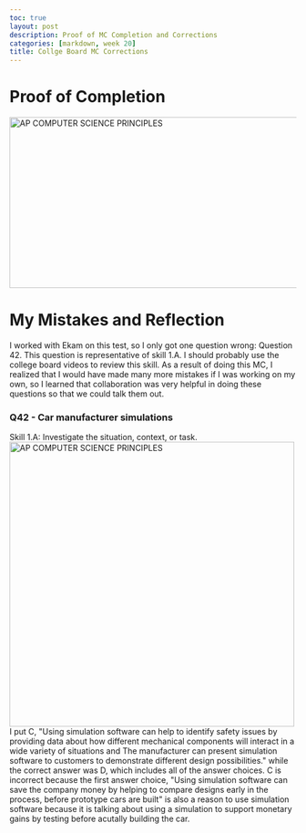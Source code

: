 ```yaml
---
toc: true
layout: post
description: Proof of MC Completion and Corrections 
categories: [markdown, week 20]
title: Collge Board MC Corrections 
--- 
```

# Proof of Completion 
<img src="{{site.baseurl}}/images/poppy.png" alt="AP COMPUTER SCIENCE PRINCIPLES" width="600" height="300"> 

# My Mistakes and Reflection
I worked with Ekam on this test, so I only got one question wrong: Question 42. This question is representative of skill 1.A. I should probably use the college board videos to review this skill. As a result of doing this MC, I realized that I would have made many more mistakes if I was working on my own, so I learned that collaboration was very helpful in doing these questions so that we could talk them out. 

### Q42 - Car manufacturer simulations
Skill 1.A: Investigate the situation, context, or task.
<img src="{{site.baseurl}}/images/okie.png" alt="AP COMPUTER SCIENCE PRINCIPLES" width="500" height="500"> 
I put C, "Using simulation software can help to identify safety issues by providing data about how different mechanical components will interact in a wide variety of situations and The manufacturer can present simulation software to customers to demonstrate different design possibilities." while the correct answer was D, which includes all of the answer choices. C is incorrect because the first answer choice, "Using simulation software can save the company money by helping to compare designs early in the process, before prototype cars are built" is also a reason to use simulation software because it is talking about using a simulation to support monetary gains by testing before acutally building the car. 